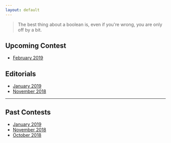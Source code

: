 ```yaml
---
layout: default
---
```


> The best thing about a boolean is, even if you're wrong, you are only off by a bit.

## Upcoming Contest
- [February 2019](https://www.hackerrank.com/constests/uvce-ncode-february-2019/challenges)

## Editorials
- [January 2019](./editorials/january-2019/index.html)
- [November 2018](./editorials/november-2018/index.html)

* * *

## Past Contests
- [January 2019](https://www.hackerrank.com/contests/uvce-ncode-january-2019/challenges)
- [November 2018](https://www.hackerrank.com/contests/uvce-ncode-november-2018/challenges)
- [October 2018](https://www.hackerrank.com/contests/uvce-ncode-october-2018/)


